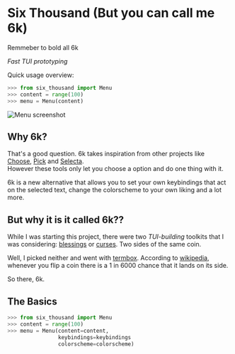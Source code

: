 Six Thousand (But you can call me 6k)
========

Remmeber to bold all 6k

*Fast TUI prototyping*

Quick usage overview:

```python
>>> from six_thousand import Menu
>>> content = range(100)
>>> menu = Menu(content)
```

![Menu screenshot](img/screenshot.png)

Why 6k?
----------

That's a good question. 6k takes inspiration from other projects like 
[Choose](https://github.com/geier/choose), 
[Pick](https://github.com/thoughtbot/pick) and
[Selecta](https://github.com/garybernhardt/selecta).  
However these tools only let you choose a option and do one thing with it.  

6k is a new alternative that 
allows you to set your own keybindings that act on the selected text, 
change the colorscheme to your own liking and a lot more.

But why it is it called 6k??
----------

While I was starting this project, there were two *TUI-building* toolkits
that I was considering: 
[blessings](https://pypi.python.org/pypi/blessings) or 
[curses](https://docs.python.org/2/library/curses.html).
Two sides of the same coin.

Well, I picked neither and went with [termbox](https://github.com/nsf/termbox).
According to
[wikipedia](https://en.wikipedia.org/wiki/Coin_flipping#Coin_landing_on_its_edge_in_fiction),
whenever you flip a coin there is a 1 in 6000 chance that it lands on its side. 

So there, 6k.


The Basics
----------

```python
>>> from six_thousand import Menu
>>> content = range(100)
>>> menu = Menu(content=content,
                keybindings=keybindings
                colorscheme=colorscheme)
```
